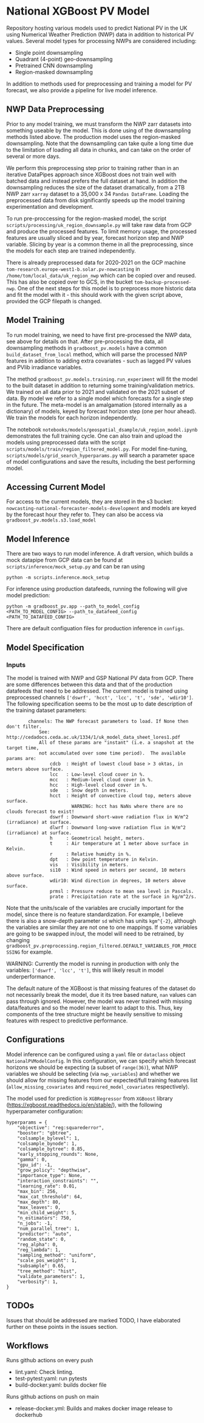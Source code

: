 # National XGBoost PV Model

Repository hosting various models used to predict National PV in the UK using Numerical Weather Prediction (NWP) data in addition to historical PV values. Several model types for processing NWPs are considered including:

- Single point downsampling
- Quadrant (4-point) geo-downsampling
- Pretrained CNN downsampling
- Region-masked downsampling

In addition to methods used for preprocessing and training a model for PV forecast, we also provide a pipeline for live model inference.

## NWP Data Preprocessing
Prior to any model training, we must transform the NWP zarr datasets into something useable by the model. This is done using of the downsampling methods listed above. The production model uses the region-masked downsampling. Note that the downsampling can take quite a long time due to the limitation of loading all data in chunks, and can take on the order of several or more days.

We perform this preprocessing step prior to training rather than in an iterative DataPipes approach since XGBoost does not train well with batched data and instead prefers the full dataset at hand. In addition the downsampling reduces the size of the dataset dramatically, from a 2TB NWP zarr `xarray` dataset to a 35,000 x 34 `Pandas DataFrame`. Loading the preprocessed data from disk significantly speeds up the model training experimentation and development.

To run pre-proccessing for the region-masked model, the script `scripts/processing/uk_region_downsample.py` will take raw data from GCP and produce the processed features. To limit memory usage, the processed features are usually sliced and by year, forecast horizon step and NWP variable. Slicing by year is a common theme in all the preprocessing, since the models for each step are trained independently.

There is already preprocessed data for 2020-2021 on the GCP machine `tom-research.europe-west1-b.solar.pv-nowcasting` in `/home/tom/local_data/uk_region_nwp` which can be copied over and reused. This has also be copied over to GCS, in the bucket `tom-backup-processed-nwp`. One of the next steps for this model is to preprocess more historic data and fit the model with it - this should work with the given script above, provided the GCP filepath is changed.

## Model Training
To run model training, we need to have first pre-processed the NWP data, see above for details on that. After pre-processing the data, all downsampling methods in `gradboost_pv.models` have a common `build_dataset_from_local` method, which will parse the processed NWP features in addition to adding extra covariates - such as lagged PV values and PVlib irradiance variables.

The method `gradboost_pv.models.training.run_experiment` will fit the model to the built dataset in addition to returning some training/validation metrics. We trained on all data prior to 2021 and validated on the 2021 subset of data. By model we refer to a single model which forecasts for a single step in the future. The meta-model is an amalgamation (stored internally as a dictionary) of models, keyed by forecast horizon step (one per hour ahead). We train the models for each horizon independently.

The notebook `notebooks/models/geospatial_dsample/uk_region_model.ipynb` demonstrates the full training cycle. One can also train and upload the models using preprocessed data with the script `scripts/models/train/region_filtered_model.py`. For model fine-tuning, `scripts/models/grid_search_hyperparams.py` will search a parameter space of model configurations and save the results, including the best performing model.

## Accessing Current Model
For access to the current models, they are stored in the s3 bucket: `nowcasting-national-forecaster-models-development` and models are keyed by the forecast hour they refer to. They can also be access via `gradboost_pv.models.s3.load_model`

## Model Inference
There are two ways to run model inference. A draft version, which builds a mock datapipe from GCP data can be found at `scripts/inference/mock_setup.py` and can be ran using
```
python -m scripts.inference.mock_setup
```

For inference using production datafeeds, running the following will give model prediction:
```
python -m gradboost_pv.app --path_to_model_config <PATH_TO_MODEL_CONFIG> --path_to_datafeed_config <PATH_TO_DATAFEED_CONFIG>
```
There are default configuation files for production inference in `configs`.

## Model Specification
### Inputs
The model is trained with NWP and GSP National PV data from GCP. There are some differences between this data and that of the production datafeeds that need to be addressed. The current model is trained using preprocessed channels `['dswrf', 'hcct', 'lcc', 't', 'sde', 'wdir10']`. The following specification seems to be the most up to date description of the training dataset parameters:
```
        channels: The NWP forecast parameters to load. If None then don't filter.
            See:  http://cedadocs.ceda.ac.uk/1334/1/uk_model_data_sheet_lores1.pdf
            All of these params are "instant" (i.e. a snapshot at the target time,
            not accumulated over some time period).  The available params are:
                cdcb  : Height of lowest cloud base > 3 oktas, in meters above surface.
                lcc   : Low-level cloud cover in %.
                mcc   : Medium-level cloud cover in %.
                hcc   : High-level cloud cover in %.
                sde   : Snow depth in meters.
                hcct  : Height of convective cloud top, meters above surface.
                        WARNING: hcct has NaNs where there are no clouds forecast to exist!
                dswrf : Downward short-wave radiation flux in W/m^2 (irradiance) at surface.
                dlwrf : Downward long-wave radiation flux in W/m^2 (irradiance) at surface.
                h     : Geometrical height, meters.
                t     : Air temperature at 1 meter above surface in Kelvin.
                r     : Relative humidty in %.
                dpt   : Dew point temperature in Kelvin.
                vis   : Visibility in meters.
                si10  : Wind speed in meters per second, 10 meters above surface.
                wdir10: Wind direction in degrees, 10 meters above surface.
                prmsl : Pressure reduce to mean sea level in Pascals.
                prate : Precipitation rate at the surface in kg/m^2/s.
```
Note that the units/scale of the variables are crucially important for the model, since there is no feature standardization. For example, I believe there is also a snow-depth parameter `sd` which has units `kgm^{-2}`, although the variables are similar they are not one to one mappings. If some variables are going to be swapped in/out, the model will need to be retrained, by changing `gradboost_pv.preprocessing.region_filtered.DEFAULT_VARIABLES_FOR_PROCESSING` for example.

WARNING: Currently the model is running in production with only the variables: `['dswrf', 'lcc', 't']`, this will likely result in model underperformance.

The default nature of the XGBoost is that missing features of the dataset do not necessarily break the model, due it its tree based nature, `nan` values can pass through ignored. However, the model was never trained with missing data/features and so the model never learnt to adapt to this. Thus, key components of the tree structure might be heavily sensitive to missing features with respect to predictive performance.

## Configurations
Model inference can be configured using a `yaml` file or `dataclass` object `NationalPVModelConfig`. In this configuration, we can specify which forecast horizons we should be expecting (a subset of `range(36)`), what NWP variables we should be selecting (via `nwp_variables`) and whether we should allow for missing features from our expected/full training features list (`allow_missing_covariates` and `required_model_covariates` respectively).

The model used for prediction is `XGBRegressor` from `XGBoost` library (https://xgboost.readthedocs.io/en/stable/), with the following hyperparameter configuration:
```
hyperparams = {
    "objective": "reg:squarederror",
    "booster": "gbtree",
    "colsample_bylevel": 1,
    "colsample_bynode": 1,
    "colsample_bytree": 0.85,
    "early_stopping_rounds": None,
    "gamma": 0,
    "gpu_id": -1,
    "grow_policy": "depthwise",
    "importance_type": None,
    "interaction_constraints": "",
    "learning_rate": 0.01,
    "max_bin": 256,
    "max_cat_threshold": 64,
    "max_depth": 80,
    "max_leaves": 0,
    "min_child_weight": 5,
    "n_estimators": 750,
    "n_jobs": -1,
    "num_parallel_tree": 1,
    "predictor": "auto",
    "random_state": 0,
    "reg_alpha": 0,
    "reg_lambda": 1,
    "sampling_method": "uniform",
    "scale_pos_weight": 1,
    "subsample": 0.65,
    "tree_method": "hist",
    "validate_parameters": 1,
    "verbosity": 1,
}
```

## TODOs
Issues that should be addressed are marked TODO, I have elaborated further on these points in the issues section.

## Workflows

Runs github actions on every push

- lint.yaml: Check linting.
- test-pytest:yaml: run pytests
- build-docker.yaml: builds docker file

Runs github actions on push on main

- release-docker.yml: Builds and makes docker image release to dockerhub
